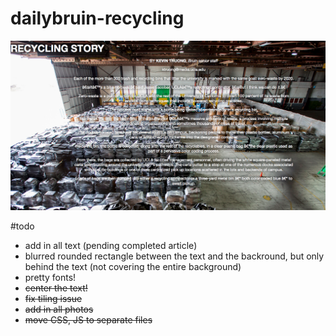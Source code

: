 dailybruin-recycling
====================

![sample photo](sample.png)

#todo

* add in all text (pending completed article)
* blurred rounded rectangle between the text and the backround, but only behind the text (not covering the entire background)
* pretty fonts!
* <del> center the text! </del>
* <del> fix tiling issue </del>
* <del> add in all photos </del>
* <del> move CSS, JS to separate files </del>
